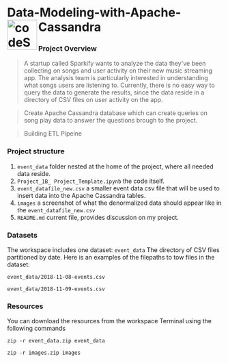 # Data-Modeling-with-Apache-Cassandra <img align="left" alt="codeSTACKr | songs" width="70px" src="https://user-images.githubusercontent.com/58150666/185989388-c6b37f59-3d5c-4c21-b571-f70cbdf7e1f0.png"/>

### **Project Overview**
> A startup called Sparkify wants to analyze the data they've been collecting on songs and user activity on their new music streaming app. The analysis team is particularly interested in understanding what songs users are listening to. Currently, there is no easy way to query the data to generate the results, since the data reside in a directory of CSV files on user activity on the app.

> Create Apache Cassandra database which can create queries on song play data to answer the questions brough to the project.

> Building ETL Pipeine 

### **Project structure**
1. `event_data` folder nested at the home of the project, where all needed data reside.
2. `Project_1B_ Project_Template.ipynb` the code itself.
3. `event_datafile_new.csv` a smaller event data csv file that will be used to insert data into the Apache Cassandra tables.
4. `images` a screenshot of what the denormalized data should appear like in the `event_datafile_new.csv`
5. `README.md` current file, provides discussion on my project.


### **Datasets**
The workspace includes one dataset: `event_data`
The directory of CSV files partitioned by date. Here is an examples of the filepaths to tow files in the dataset:

`event_data/2018-11-08-events.csv`

`event_data/2018-11-09-events.csv`

### **Resources**
You can download the resources from the workspace Terminal using the following commands

`zip -r event_data.zip event_data`

`zip -r images.zip images`
